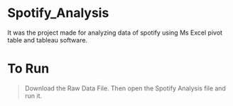 # Spotify_Analysis
It was the project made for analyzing data of spotify using Ms Excel pivot table and tableau software.
# To Run
> Download the Raw Data File.
> Then open the Spotify Analysis file and run it.

